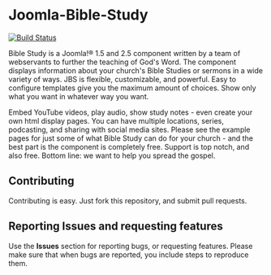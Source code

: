 Joomla-Bible-Study
==================
[![Build Status](https://travis-ci.org/Joomla-Bible-Study/Joomla-Bible-Study.png)](https://travis-ci.org/Joomla-Bible-Study/Joomla-Bible-Study)

Bible Study is a Joomla!® 1.5 and 2.5 component written by a team of webservants to further the teaching of God's Word. The component displays information about your church's Bible Studies or sermons in a wide variety of ways. JBS is flexible, customizable, and powerful. Easy to configure templates give you the maximum amount of choices. Show only what you want in whatever way you want.

Embed YouTube videos, play audio, show study notes - even create your own html display pages. You can have multiple locations, series, podcasting, and sharing with social media sites. Please see the example pages for just some of what Bible Study can do for your church - and the best part is the component is completely free. Support is top notch, and also free. Bottom line: we want to help you spread the gospel.

Contributing
------------

Contributing is easy. Just fork this repository, and submit pull requests.

Reporting Issues and requesting features
----------------------------------------
Use the **Issues** section for reporting bugs, or requesting features. Please make sure that when bugs are reported, you include steps to reproduce them.
